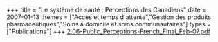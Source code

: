 +++
title = "Le système de santé : Perceptions des Canadiens"
date = 2007-01-13
themes = ["Accès et temps d'attente","Gestion des produits pharmaceutiques","Soins à domicile et soins communautaires"]
types = ["Publications"]
+++
[2.06-Public\_Perceptions-French\_Final\_Feb-07.pdf](/files/2.06-Public_Perceptions-French_Final_Feb-07.pdf)
